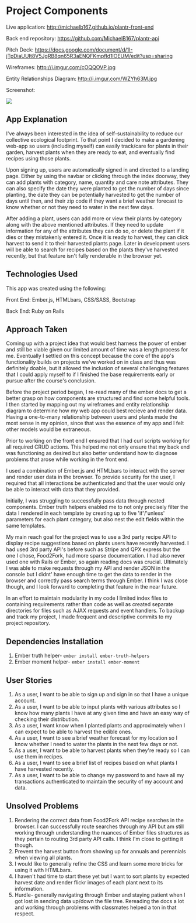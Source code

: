 # Project Components

Live application: <http://michaelb167.github.io/plantr-front-end>

Back end repository: <https://github.com/MichaelB167/plantr-api>

Pitch Deck: <https://docs.google.com/document/d/1I-jTpDiaUUIt8V5JgRB8qn65R3aENQFKmpfld1lOEUM/edit?usp=sharing>

Wireframes: <http://i.imgur.com/cOQQOVP.jpg>

Entity Relationships Diagram: <http://i.imgur.com/WZYh63M.jpg>

Screenshot:

<img src="http://i.imgur.com/M3WriEW.jpg">

## App Explanation

I've always been interested in the idea of self-sustainability to reduce our collective ecological footprint.  To that point I decided to make a gardening web-app so users (including myself) can easily track/care for plants in their garden, harvest plants when they are ready to eat, and eventually find recipes using those plants.

Upon signing up, users are automatically signed in and directed to a landing page.  Either by using the navbar or clicking through the index doorway, they can add plants with category, name, quantity and care note attributes.  They can also specify the date they were planted to get the number of days since planting, the date they can be potentially harvested to get the number of days until then, and their zip code if they want a brief weather forecast to know whether or not they need to water in the next few days.

After adding a plant, users can add more or view their plants by category along with the above mentioned attributes.  If they need to update information for any of the attributes they can do so, or delete the plant if it dies or they mistakenly entered it.  Once it is ready to harvest, they can click harvest to send it to their harvested plants page.  Later in development users will be able to search for recipes based on the plants they've harvested recently, but that feature isn't fully renderable in the browser yet.

## Technologies Used

This app was created using the following:

Front End: Ember.js, HTMLbars, CSS/SASS, Bootstrap

Back End: Ruby on Rails

## Approach Taken

Coming up with a project idea that would best harness the power of ember and
still be viable given our limited amount of time was a length process for me.
Eventually I settled on this concept because the core of the app's
functionality builds on projects we've worked on in class and thus was
definitely doable, but it allowed the inclusion of several challenging
features that I could apply myself to if I finished the base requirements early
or pursue after the course's conclusion.

Before the project period began, I re-read many of the ember docs to get a
better grasp on how components are structured and find some helpful tools.
I then started by mapping out my wireframes and entity
relationship diagram to determine how my web app could best recieve and render
data.  Having a one-to-many relationship between users and plants made the most
sense in my opinion, since that was the essence of my app and I felt other
models would be extraneous.

Prior to working on the front end I ensured that I had curl scripts working for
all required CRUD actions.  This helped me not only ensure that my back end was
functioning as desired but also better understand how to diagnose problems that
arose while working in the front end.

I used a combination of Ember.js and HTMLbars to interact with the server
and render user data in the browser.  To provide security for the user, I
required that all interactions be authenticated and that the user would only be
able to interact with data that they provided.

Initially, I was struggling to successfully pass data through nested components.
Ember truth helpers enabled me to not only precisely filter the data I rendered
in each template by creating up to five 'if'/'unless' parameters for each plant
category, but also nest the edit fields within the same templates.

My main reach goal for the project was to use a 3rd party recipe API to
display recipe suggestions based on plants users have recently harvested.  I
had used 3rd party API's before such as Stripe and QPX express but the one I
chose, Food2Fork, had more sparse documentation.  I had also never used one with
Rails or Ember, so again reading docs was crucial.  Ultimately I was able to
make requests through my API and render JSON in the console but I didnt' have
enough time to get the data to render in the browser and correctly pass search
terms through Ember.  I think I was close though, and I look forward to
completing that feature in the near future.

In an effort to maintain modularity in my code I limited index files to
containing requirements rather than code as well as created separate directories
for files such as AJAX requests and event handlers.  To backup and track my
project, I made frequent and descriptive commits to my project repository.

## Dependencies Installation

1.  Ember truth helper- `ember install ember-truth-helpers`
1.  Ember moment helper- `ember install ember-moment`

## User Stories

1.  As a user, I want to be able to sign up and sign in so that I have a unique
account.
1.  As a user, I want to be able to input plants with various attributes so I know how many plants I have at any given time and have an easy way of checking their distribution.
1.  As a user, I want know when I planted plants and approximately when I can expect to be able to harvest the edible ones.
1.  As a user, I want to see a brief weather forecast for my location so I know whether I need to water the plants in the next few days or not.
1.  As a user, I want to be able to harvest plants when they're ready so I can use them in recipes.
1.  As a user, I want to see a brief list of recipes based on what plants I have harvested recently.
1.  As a user, I want to be able to change my password to and have all my transactions authenticated to maintain the security of my account and data.

## Unsolved Problems

1.  Rendering the correct data from Food2Fork API recipe searches in the browser.  I can successfully route searches through my API but am still working through understanding the nuances of Ember files structures as they pertain to routing 3rd party API calls.  I think I'm close to getting it though.
1.  Prevent the harvest button from showing up for annuals and perennials when viewing all plants.
1.  I would like to generally refine the CSS and learn some more tricks for using it with HTMLbars.
1.  I haven't had time to start these yet but I want to sort plants by expected harvest date and render flickr images of each plant next to its information.
1.  Hurdle- generally navigating through Ember and staying patient when I got lost in sending data up/down the file tree.  Rereading the docs a lot and working through problems with classmates helped a ton in that respect.
